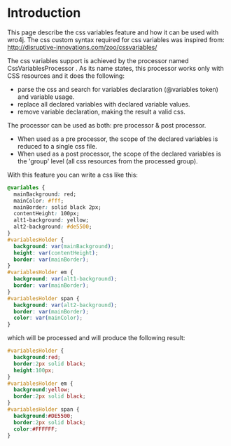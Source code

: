 
# Introduction
This page describe the css variables feature and how it can be used with wro4j. The css custom syntax required for css variables was inspired from: http://disruptive-innovations.com/zoo/cssvariables/

The css variables support is achieved by the processor named CssVariablesProcessor . As its name states, this processor works only with CSS resources and it does the following: 
* parse the css and search for variables declaration (@variables token) and variable usage.  
* replace all declared variables with declared variable values.
* remove variable declaration, making the result a valid css. 

The processor can be used as both: pre processor & post processor. 
* When used as a pre processor, the scope of the declared variables is reduced to a single css file. 
* When used as a post processor, the scope of the declared variables is the 'group' level (all css resources from the processed group).

With this feature you can write a css like this:
```css
@variables {
  mainBackground: red;
  mainColor: #fff;
  mainBorder: solid black 2px; 
  contentHeight: 100px;
  alt1-background: yellow; 
  alt2-background: #de5500;
}
#variablesHolder {
  background: var(mainBackground);
  height: var(contentHeight);
  border: var(mainBorder);
}
#variablesHolder em {
  background: var(alt1-background);
  border: var(mainBorder);
}
#variablesHolder span {
  background: var(alt2-background);
  border: var(mainBorder);
  color: var(mainColor);
}
```
which will be processed and will produce the following result:
```css
#variablesHolder {
  background:red;
  border:2px solid black;
  height:100px;
}
#variablesHolder em {
  background:yellow;
  border:2px solid black;
}
#variablesHolder span {
  background:#DE5500;
  border:2px solid black;
  color:#FFFFFF;
}
```